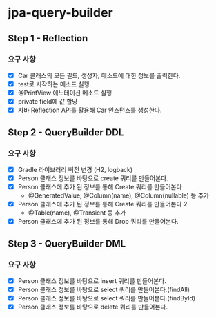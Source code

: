 # jpa-query-builder

## Step 1 - Reflection
### 요구 사항
+ [x] Car 클래스의 모든 필드, 생성자, 메소드에 대한 정보를 출력한다.
+ [x] test로 시작하는 메소드 실행
+ [x] @PrintView 애노테이션 메소드 실행
+ [x] private field에 값 할당
+ [x] 자바 Reflection API를 활용해 Car 인스턴스를 생성한다.

## Step 2 - QueryBuilder DDL
### 요구 사항
+ [x] Gradle 라이브러리 버전 변경 (H2, logback)
+ [x] Person 클래스 정보를 바탕으로 create 쿼리를 만들어본다.
+ [x] Person 클래스에 추가 된 정보를 통해 Create 쿼리를 만들어본다 
  + @GeneratedValue, @Column(name), @Column(nullable) 등 추가
+ [x] Person 클래스에 추가 된 정보를 통해 Create 쿼리를 만들어본다 2
  + @Table(name), @Transient 등 추가 
+ [x] Person 클래스에 추가 된 정보를 통해 Drop 쿼리를 만들어본다.

## Step 3 - QueryBuilder DML
### 요구 사항
+ [x] Person 클래스 정보를 바탕으로 insert 쿼리를 만들어본다.
+ [x] Person 클래스 정보를 바탕으로 select 쿼리를 만들어본다.(findAll)
+ [x] Person 클래스 정보를 바탕으로 select 쿼리를 만들어본다.(findById)
+ [x] Person 클래스 정보를 바탕으로 delete 쿼리를 만들어본다.